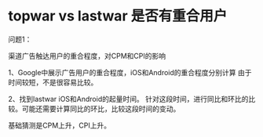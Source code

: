 # topwar vs lastwar 是否有重合用户

问题1：

渠道广告触达用户的重合程度，对CPM和CPI的影响

1、Google中展示广告用户的重合程度，iOS和Android的重合程度分别计算
由于时间较短，不是很容易比较。

2、找到lastwar iOS和Android的起量时间。
针对这段时间，进行同比和环比的比较。可能还需要计算同比的环比，比较这段时间的变动。

基础猜测是CPM上升，CPI上升。